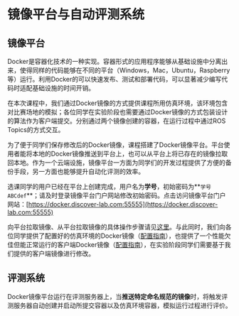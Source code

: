 # 镜像平台与自动评测系统

## 镜像平台

Docker是容器化技术的一种实现。容器形式的应用程序能够从基础设施中分离出来，使得同样的代码能够在不同的平台（Windows，Mac，Ubuntu，Raspberry等）运行。利用Docker的可以快速发布、测试和部署代码，可以显著减少编写代码时适配基础设施的时间开销。

在本次课程中，我们通过Docker镜像的方式提供课程所用仿真环境，该环境包含对比赛场地的模拟；各位同学在实验阶段也需要通过Docker镜像的方式包装设计的算法作为客户端提交。分别通过两个镜像创建的容器，在运行过程中通过ROS Topics的方式交互。

为了便于同学们保存修改后的Docker镜像，课程搭建了Docker镜像平台。平台使用者能将本地的Docker镜像推送到平台上，也可以从平台上将已存在的镜像拉取回本地。作为一个云端设施，镜像平台一方面为同学们的开发过程提供了方便的备份手段，另一方面也能够提升自动化评测的效率。

选课同学的用户已经在平台上创建完成，用户名为**学号**，初始密码为**`学号ABCdef`**；请及时登录镜像平台门户网站修改初始密码。点击访问镜像平台门户网站：[https://docker.discover-lab.com:55555](https://docker.discover-lab.com:55555)

向平台拉取镜像、从平台拉取镜像的具体操作步骤请见[这里](SUBMIT-DOCKER.md)。与此同时，我们向各位同学提供了配置好的仿真环境的Docker镜像（[配置指南](HOW-TO-SIM.md)），也提供了一个性能欠佳但能正常运行的客户端Docker镜像（[配置指南](HOW-TO-EP.md)），在实验阶段同学们需要基于我们提供的客户端镜像进行修改。

## 评测系统

Docker镜像平台运行在评测服务器上，当**推送特定命名规范的镜像**时，将触发评测服务器自动创建并启动所提交容器以及仿真环境容器，模拟运行过程进行评价。